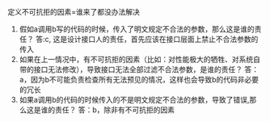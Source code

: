 定义不可抗拒的因素=谁来了都没办法解决
1. 假如a调用b写的代码的时候，传入了明文规定不合法的参数，那么这是谁的责任？
答:c, 这是设计接口人的责任，首先应该在接口层面上禁止不合法参数的传入
2. 如果在上一情况中，有不可抗拒的因素（比如：对性能极大的牺牲、对系统自带的接口无法修改），导致接口无法全部过滤不合法参数，是谁的责任？
答：a，因为b不可能负责检查所有无法预见的情况，这样也会导致b的代码非必要的冗长
3. 如果a调用b的代码的时候传入的不是明文规定不合法的参数，导致了错误,那么这是谁的责任？
答：b，除非有不可抗拒的因素